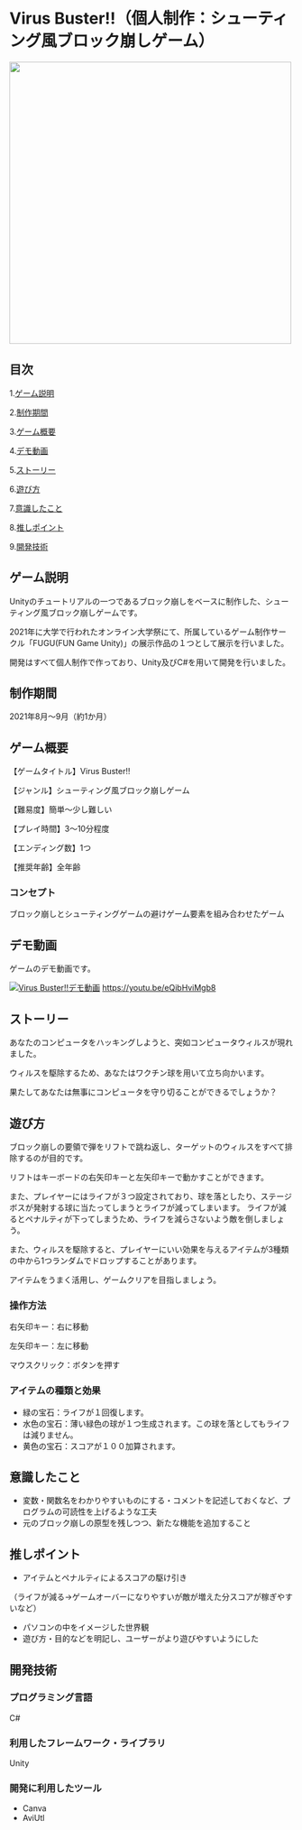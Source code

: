 # Virus Buster!!（個人制作：シューティング風ブロック崩しゲーム）

<img src="https://user-images.githubusercontent.com/106252369/233781266-05178a1f-58aa-4017-abe8-396c29c1170d.png" width="500px">

## 目次

1.[ゲーム説明](https://github.com/TakumiShinya/Portfolio/tree/main/Virus%20Buster(%E5%80%8B%E4%BA%BA%E5%88%B6%E4%BD%9C%E3%82%B2%E3%83%BC%E3%83%A0)#%E3%82%B2%E3%83%BC%E3%83%A0%E8%AA%AC%E6%98%8E)

2.[制作期間](https://github.com/TakumiShinya/Portfolio/blob/main/Virus%20Buster(%E5%80%8B%E4%BA%BA%E5%88%B6%E4%BD%9C%E3%82%B2%E3%83%BC%E3%83%A0)/README.md#%E5%88%B6%E4%BD%9C%E6%9C%9F%E9%96%93)

3.[ゲーム概要](https://github.com/TakumiShinya/Portfolio/blob/main/Virus%20Buster(%E5%80%8B%E4%BA%BA%E5%88%B6%E4%BD%9C%E3%82%B2%E3%83%BC%E3%83%A0)/README.md#%E3%82%B2%E3%83%BC%E3%83%A0%E6%A6%82%E8%A6%81)

4.[デモ動画](https://github.com/TakumiShinya/Portfolio/blob/main/Virus%20Buster(%E5%80%8B%E4%BA%BA%E5%88%B6%E4%BD%9C%E3%82%B2%E3%83%BC%E3%83%A0)/README.md#%E3%83%87%E3%83%A2%E5%8B%95%E7%94%BB)

5.[ストーリー](https://github.com/TakumiShinya/Portfolio/blob/main/Virus%20Buster(%E5%80%8B%E4%BA%BA%E5%88%B6%E4%BD%9C%E3%82%B2%E3%83%BC%E3%83%A0)/README.md#%E3%82%B9%E3%83%88%E3%83%BC%E3%83%AA%E3%83%BC)

6.[遊び方](https://github.com/TakumiShinya/Portfolio/blob/main/Virus%20Buster(%E5%80%8B%E4%BA%BA%E5%88%B6%E4%BD%9C%E3%82%B2%E3%83%BC%E3%83%A0)/README.md#%E9%81%8A%E3%81%B3%E6%96%B9)

7.[意識したこと](https://github.com/TakumiShinya/Portfolio/blob/main/Virus%20Buster(%E5%80%8B%E4%BA%BA%E5%88%B6%E4%BD%9C%E3%82%B2%E3%83%BC%E3%83%A0)/README.md#%E6%84%8F%E8%AD%98%E3%81%97%E3%81%9F%E3%81%93%E3%81%A8)

8.[推しポイント](https://github.com/TakumiShinya/Portfolio/blob/main/Virus%20Buster(%E5%80%8B%E4%BA%BA%E5%88%B6%E4%BD%9C%E3%82%B2%E3%83%BC%E3%83%A0)/README.md#%E6%8E%A8%E3%81%97%E3%83%9D%E3%82%A4%E3%83%B3%E3%83%88)

9.[開発技術](https://github.com/TakumiShinya/Portfolio/blob/main/Virus%20Buster(%E5%80%8B%E4%BA%BA%E5%88%B6%E4%BD%9C%E3%82%B2%E3%83%BC%E3%83%A0)/README.md#%E9%96%8B%E7%99%BA%E6%8A%80%E8%A1%93)

## ゲーム説明

Unityのチュートリアルの一つであるブロック崩しをベースに制作した、シューティング風ブロック崩しゲームです。　

2021年に大学で行われたオンライン大学祭にて、所属しているゲーム制作サークル「FUGU(FUN Game Unity)」の展示作品の１つとして展示を行いました。

開発はすべて個人制作で作っており、Unity及びC#を用いて開発を行いました。

## 制作期間

2021年8月～9月（約1か月）

## ゲーム概要
【ゲームタイトル】Virus Buster!!

【ジャンル】シューティング風ブロック崩しゲーム

【難易度】簡単～少し難しい

【プレイ時間】3～10分程度

【エンディング数】1つ

【推奨年齢】全年齢

### コンセプト
ブロック崩しとシューティングゲームの避けゲーム要素を組み合わせたゲーム

## デモ動画
ゲームのデモ動画です。

[![Virus Buster!!デモ動画](https://user-images.githubusercontent.com/106252369/233781266-05178a1f-58aa-4017-abe8-396c29c1170d.png)](https://youtu.be/eQibHviMgb8)
https://youtu.be/eQibHviMgb8

## ストーリー

あなたのコンピュータをハッキングしようと、突如コンピュータウィルスが現れました。

ウィルスを駆除するため、あなたはワクチン球を用いて立ち向かいます。

果たしてあなたは無事にコンピュータを守り切ることができるでしょうか？

## 遊び方

ブロック崩しの要領で弾をリフトで跳ね返し、ターゲットのウィルスをすべて排除するのが目的です。

リフトはキーボードの右矢印キーと左矢印キーで動かすことができます。

また、プレイヤーにはライフが３つ設定されており、球を落としたり、ステージボスが発射する球に当たってしまうとライフが減ってしまいます。
ライフが減るとペナルティが下ってしまうため、ライフを減らさないよう敵を倒しましょう。

また、ウィルスを駆除すると、プレイヤーにいい効果を与えるアイテムが3種類の中から1つランダムでドロップすることがあります。

アイテムをうまく活用し、ゲームクリアを目指しましょう。

### 操作方法
右矢印キー：右に移動

左矢印キー：左に移動

マウスクリック：ボタンを押す

### アイテムの種類と効果
- 緑の宝石：ライフが１回復します。
- 水色の宝石：薄い緑色の球が１つ生成されます。この球を落としてもライフは減りません。
- 黄色の宝石：スコアが１００加算されます。

## 意識したこと
- 変数・関数名をわかりやすいものにする・コメントを記述しておくなど、プログラムの可読性を上げるような工夫
- 元のブロック崩しの原型を残しつつ、新たな機能を追加すること

## 推しポイント

- アイテムとペナルティによるスコアの駆け引き

（ライフが減る→ゲームオーバーになりやすいが敵が増えた分スコアが稼ぎやすいなど）
- パソコンの中をイメージした世界観
- 遊び方・目的などを明記し、ユーザーがより遊びやすいようにした

## 開発技術
### プログラミング言語
C#

### 利用したフレームワーク・ライブラリ
Unity

### 開発に利用したツール
- Canva
- AviUtl
